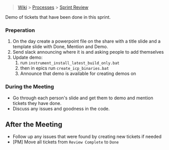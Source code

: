 > [Wiki](Home) > [Processes](Processes) > [Sprint Review](Sprint-Review)

Demo of tickets that have been done in this sprint.

### Preperation

1. On the day create a powerpoint file on the share with a title slide and a template slide with Done, Mention and Demo.
1. Send slack announcing where it is and asking people to add themselves
1. Update demo:
    1. run `instrument_install_latest_build_only.bat` 
    1. then in epics run `create_icp_binaries.bat`
    1. Announce that demo is available for creating demos on

### During the Meeting

- Go through each person's slide and get them to demo and mention tickets they have done.
- Discuss any issues and goodness in the code.

## After the Meeting

- Follow up any issues that were found by creating new tickets if needed
- [PM] Move all tickets from `Review Complete` to `Done`
